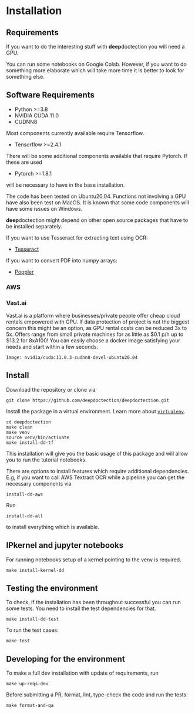# Installation


## Requirements

If you want to do the interesting stuff with **deep**doctection you will need a GPU. 

You can run some notebooks on Google Colab. However, if you want to do something more elaborate which will take 
more time it is better to look for something else.

## Software Requirements

- Python >=3.8
- NVIDIA CUDA 11.0
- CUDNN8

Most components currently available require Tensorflow. 

- Tensorflow >=2.4.1

There will be some additional components available that require Pytorch. If these are used

- Pytorch >=1.8.1 

will be necessary to have in the base installation.

The code has been tested on Ubuntu20.04. Functions not involving a GPU have also been test on MacOS. It is known that 
some code components will have some issues on Windows.

**deep**doctection might depend on other open source packages that have to be installed separately. 

If you want to use Tesseract for extracting text using OCR:
- [Tesseract](https://github.com/tesseract-ocr/tesseract)

If you want to convert PDF into numpy arrays:
- [Poppler](https://poppler.freedesktop.org/)


### AWS 

### Vast.ai

Vast.ai is a platform where businesses/private people offer cheap cloud rentals empowered with GPU. If 
data protection of project is not the biggest concern this might be an option, as GPU rental costs can be reduced 
3x to 5x. Offers range from small private machines for as little as $0.1 p/h up to $13.2 for 8xA100! You can easily 
choose a docker image satisfying your needs and start within a few seconds. 

```
Image: nvidia/cuda:11.0.3-cudnn8-devel-ubuntu20.04
```

## Install

Download the repository or clone via

```
git clone https://github.com/deepdoctection/deepdoctection.git
```

Install the package in a virtual environment. Learn more about [`virtualenv`](https://docs.python.org/3/tutorial/venv.html). 

```
cd deepdoctection
make clean
make venv
source venv/bin/activate
make install-dd-tf
```

This installation will give you the basic usage of this package and will allow you to run the tutorial notebooks.

There are options to install features which require additional dependencies. E.g, if you want to call AWS Textract OCR
while a pipeline you can get the necessary components via 

```
install-dd-aws
```

Run 

```
install-dd-all
```

to install everything which is available. 


## IPkernel and jupyter notebooks

For running notebooks setup of a kernel pointing to the venv is required.

```
make install-kernel-dd
```


## Testing the environment

To check, if the installation has been throughout successful you can run some tests. You need to install the test 
dependencies for that.

```
make install-dd-test
```

To run the test cases:

```
make test
```

## Developing for the environment

To make a full dev installation with update of requirements, run

```
make up-reqs-dev
```

Before submitting a PR, format, lint, type-check the code and run the tests:

```
make format-and-qa
```
